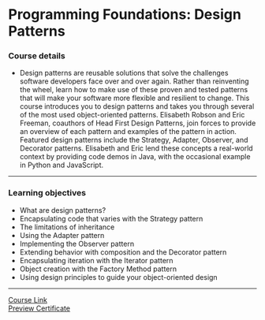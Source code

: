 # Programming Foundations: Design Patterns
### Course details
- Design patterns are reusable solutions that solve the challenges software developers face over and over again. Rather than reinventing the wheel, learn how to make use of these proven and tested patterns that will make your software more flexible and resilient to change. This course introduces you to design patterns and takes you through several of the most used object-oriented patterns. Elisabeth Robson and Eric Freeman, coauthors of Head First Design Patterns, join forces to provide an overview of each pattern and examples of the pattern in action. Featured design patterns include the Strategy, Adapter, Observer, and Decorator patterns. Elisabeth and Eric lend these concepts a real-world context by providing code demos in Java, with the occasional example in Python and JavaScript.
---
### Learning objectives
- What are design patterns?
- Encapsulating code that varies with the Strategy pattern
- The limitations of inheritance
- Using the Adapter pattern
- Implementing the Observer pattern
- Extending behavior with composition and the Decorator pattern
- Encapsulating iteration with the Iterator pattern
- Object creation with the Factory Method pattern
- Using design principles to guide your object-oriented design
-------------------------------
[Course Link](https://www.linkedin.com/learning/programming-foundations-design-patterns-2/)
<br>[Preview Certificate](https://www.linkedin.com/learning/certificates/83d065dbf53441ff28153e9ad55b742c9f331378061d3ba3360a7bf32623875e?trk=share_certificate)
